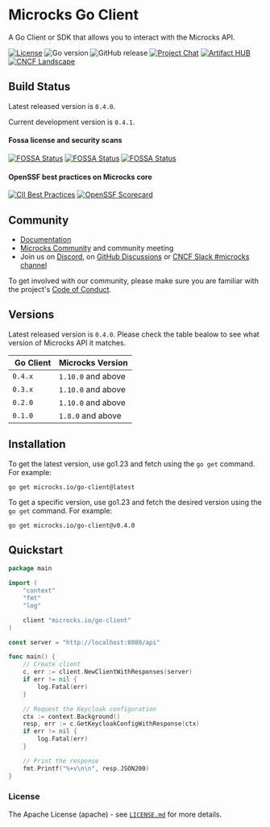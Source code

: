 # Microcks Go Client

A Go Client or SDK that allows you to interact with the Microcks API.

[![License](https://img.shields.io/github/license/microcks/microcks-go-client?style=for-the-badge&logo=apache)](https://www.apache.org/licenses/LICENSE-2.0)
![Go version](https://img.shields.io/github/go-mod/go-version/microcks/microcks-go-client?style=for-the-badge&logo=go)
![GitHub release](https://img.shields.io/github/downloads-pre/microcks/microcks-go-client/latest/total?style=for-the-badge)
[![Project Chat](https://img.shields.io/badge/discord-microcks-pink.svg?color=7289da&style=for-the-badge&logo=discord)](https://microcks.io/discord-invite/)
[![Artifact HUB](https://img.shields.io/endpoint?url=https://artifacthub.io/badge/repository/microcks&style=for-the-badge)](https://artifacthub.io/packages/search?repo=microcks)
[![CNCF Landscape](https://img.shields.io/badge/CNCF%20Landscape-5699C6?style=for-the-badge&logo=cncf)](https://landscape.cncf.io/?item=app-definition-and-development--application-definition-image-build--microcks)


## Build Status

Latest released version is `0.4.0`.

Current development version is `0.4.1`.

#### Fossa license and security scans

[![FOSSA Status](https://app.fossa.com/api/projects/git%2Bgithub.com%2Fmicrocks%2Fmicrocks-go-client.svg?type=shield&issueType=license)](https://app.fossa.com/projects/git%2Bgithub.com%2Fmicrocks%2Fmicrocks-go-client?ref=badge_shield&issueType=license)
[![FOSSA Status](https://app.fossa.com/api/projects/git%2Bgithub.com%2Fmicrocks%2Fmicrocks-go-client.svg?type=shield&issueType=security)](https://app.fossa.com/projects/git%2Bgithub.com%2Fmicrocks%2Fmicrocks-go-client?ref=badge_shield&issueType=security)
[![FOSSA Status](https://app.fossa.com/api/projects/git%2Bgithub.com%2Fmicrocks%2Fmicrocks-go-client.svg?type=small)](https://app.fossa.com/projects/git%2Bgithub.com%2Fmicrocks%2Fmicrocks-go-client?ref=badge_small)

#### OpenSSF best practices on Microcks core

[![CII Best Practices](https://bestpractices.coreinfrastructure.org/projects/7513/badge)](https://bestpractices.coreinfrastructure.org/projects/7513)
[![OpenSSF Scorecard](https://api.securityscorecards.dev/projects/github.com/microcks/microcks/badge)](https://securityscorecards.dev/viewer/?uri=github.com/microcks/microcks)

## Community

* [Documentation](https://microcks.io/documentation/tutorials/getting-started/)
* [Microcks Community](https://github.com/microcks/community) and community meeting
* Join us on [Discord](https://microcks.io/discord-invite/), on [GitHub Discussions](https://github.com/orgs/microcks/discussions) or [CNCF Slack #microcks channel](https://cloud-native.slack.com/archives/C05BYHW1TNJ)

To get involved with our community, please make sure you are familiar with the project's [Code of Conduct](./CODE_OF_CONDUCT.md).

## Versions

Latest released version is `0.4.0`. Please check the table bealow to see what version of Microcks API it matches.

| Go Client | Microcks Version |
| --------- | ---------------- |
| `0.4.x`   | `1.10.0` and above |
| `0.3.x`   | `1.10.0` and above |
| `0.2.0`   | `1.10.0` and above |
| `0.1.0`   | `1.8.0` and above |

## Installation

To get the latest version, use go1.23 and fetch using the `go get` command. For example:

```
go get microcks.io/go-client@latest
```

To get a specific version, use go1.23 and fetch the desired version using the `go get` command. For example:

```
go get microcks.io/go-client@v0.4.0
```

## Quickstart

```go
package main

import (
	"context"
	"fmt"
	"log"

	client "microcks.io/go-client"
)

const server = "http://localhost:8080/api"

func main() {
	// Create client
	c, err := client.NewClientWithResponses(server)
	if err != nil {
		log.Fatal(err)
	}

	// Request the Keycloak configuration
	ctx := context.Background()
	resp, err := c.GetKeycloakConfigWithResponse(ctx)
	if err != nil {
		log.Fatal(err)
	}

	// Print the response
	fmt.Printf("%+v\n\n", resp.JSON200)
}
```

### License

The Apache License (apache) - see [`LICENSE.md`](https://github.com/microcks/microcks-go-client/blob/main/LICENSE.md) for more details.
